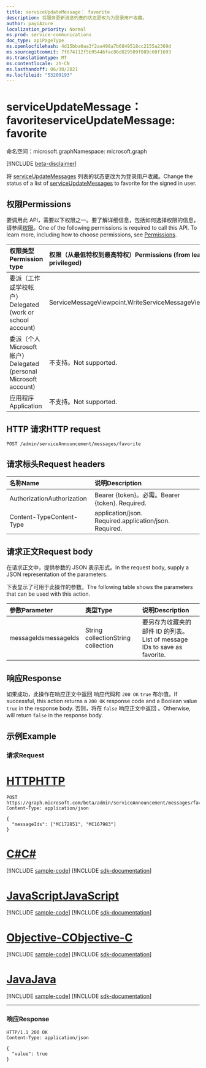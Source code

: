 ```yaml
---
title: serviceUpdateMessage： favorite
description: 将服务更新消息列表的状态更改为为登录用户收藏。
author: payiAzure
localization_priority: Normal
ms.prod: service-communications
doc_type: apiPageType
ms.openlocfilehash: 4d15bba0aa3f2aa498a7b6849518cc2155a2369d
ms.sourcegitcommit: 7f674112f5b95446fac86d829509f889c60f1693
ms.translationtype: MT
ms.contentlocale: zh-CN
ms.lasthandoff: 06/30/2021
ms.locfileid: "53209193"
---
```

# <a name="serviceupdatemessage-favorite"></a><span data-ttu-id="69c88-103">serviceUpdateMessage： favorite</span><span class="sxs-lookup"><span data-stu-id="69c88-103">serviceUpdateMessage: favorite</span></span>
<span data-ttu-id="69c88-104">命名空间：microsoft.graph</span><span class="sxs-lookup"><span data-stu-id="69c88-104">Namespace: microsoft.graph</span></span>

[!INCLUDE [beta-disclaimer](../../includes/beta-disclaimer.md)]

<span data-ttu-id="69c88-105">将 [serviceUpdateMessages](../resources/serviceupdatemessage.md) 列表的状态更改为为登录用户收藏。</span><span class="sxs-lookup"><span data-stu-id="69c88-105">Change the status of a list of [serviceUpdateMessages](../resources/serviceupdatemessage.md) to favorite for the signed in user.</span></span>

## <a name="permissions"></a><span data-ttu-id="69c88-106">权限</span><span class="sxs-lookup"><span data-stu-id="69c88-106">Permissions</span></span>
<span data-ttu-id="69c88-p101">要调用此 API，需要以下权限之一。要了解详细信息，包括如何选择权限的信息，请参阅[权限](/graph/permissions-reference)。</span><span class="sxs-lookup"><span data-stu-id="69c88-p101">One of the following permissions is required to call this API. To learn more, including how to choose permissions, see [Permissions](/graph/permissions-reference).</span></span>

|<span data-ttu-id="69c88-109">权限类型</span><span class="sxs-lookup"><span data-stu-id="69c88-109">Permission type</span></span>|<span data-ttu-id="69c88-110">权限（从最低特权到最高特权）</span><span class="sxs-lookup"><span data-stu-id="69c88-110">Permissions (from least to most privileged)</span></span>|
|:---|:---|
|<span data-ttu-id="69c88-111">委派（工作或学校帐户）</span><span class="sxs-lookup"><span data-stu-id="69c88-111">Delegated (work or school account)</span></span>|<span data-ttu-id="69c88-112">ServiceMessageViewpoint.Write</span><span class="sxs-lookup"><span data-stu-id="69c88-112">ServiceMessageViewpoint.Write</span></span>|
|<span data-ttu-id="69c88-113">委派（个人 Microsoft 帐户）</span><span class="sxs-lookup"><span data-stu-id="69c88-113">Delegated (personal Microsoft account)</span></span>|<span data-ttu-id="69c88-114">不支持。</span><span class="sxs-lookup"><span data-stu-id="69c88-114">Not supported.</span></span>|
|<span data-ttu-id="69c88-115">应用程序</span><span class="sxs-lookup"><span data-stu-id="69c88-115">Application</span></span>|<span data-ttu-id="69c88-116">不支持。</span><span class="sxs-lookup"><span data-stu-id="69c88-116">Not supported.</span></span>|

## <a name="http-request"></a><span data-ttu-id="69c88-117">HTTP 请求</span><span class="sxs-lookup"><span data-stu-id="69c88-117">HTTP request</span></span>

<!-- {
  "blockType": "ignored"
}
-->
``` http
POST /admin/serviceAnnouncement/messages/favorite
```

## <a name="request-headers"></a><span data-ttu-id="69c88-118">请求标头</span><span class="sxs-lookup"><span data-stu-id="69c88-118">Request headers</span></span>
|<span data-ttu-id="69c88-119">名称</span><span class="sxs-lookup"><span data-stu-id="69c88-119">Name</span></span>|<span data-ttu-id="69c88-120">说明</span><span class="sxs-lookup"><span data-stu-id="69c88-120">Description</span></span>|
|:---|:---|
|<span data-ttu-id="69c88-121">Authorization</span><span class="sxs-lookup"><span data-stu-id="69c88-121">Authorization</span></span>|<span data-ttu-id="69c88-p102">Bearer {token}。必需。</span><span class="sxs-lookup"><span data-stu-id="69c88-p102">Bearer {token}. Required.</span></span>|
|<span data-ttu-id="69c88-124">Content-Type</span><span class="sxs-lookup"><span data-stu-id="69c88-124">Content-Type</span></span>|<span data-ttu-id="69c88-p103">application/json. Required.</span><span class="sxs-lookup"><span data-stu-id="69c88-p103">application/json. Required.</span></span>|

## <a name="request-body"></a><span data-ttu-id="69c88-127">请求正文</span><span class="sxs-lookup"><span data-stu-id="69c88-127">Request body</span></span>
<span data-ttu-id="69c88-128">在请求正文中，提供参数的 JSON 表示形式。</span><span class="sxs-lookup"><span data-stu-id="69c88-128">In the request body, supply a JSON representation of the parameters.</span></span>

<span data-ttu-id="69c88-129">下表显示了可用于此操作的参数。</span><span class="sxs-lookup"><span data-stu-id="69c88-129">The following table shows the parameters that can be used with this action.</span></span>

|<span data-ttu-id="69c88-130">参数</span><span class="sxs-lookup"><span data-stu-id="69c88-130">Parameter</span></span>|<span data-ttu-id="69c88-131">类型</span><span class="sxs-lookup"><span data-stu-id="69c88-131">Type</span></span>|<span data-ttu-id="69c88-132">说明</span><span class="sxs-lookup"><span data-stu-id="69c88-132">Description</span></span>|
|:---|:---|:---|
|<span data-ttu-id="69c88-133">messageIds</span><span class="sxs-lookup"><span data-stu-id="69c88-133">messageIds</span></span>|<span data-ttu-id="69c88-134">String collection</span><span class="sxs-lookup"><span data-stu-id="69c88-134">String collection</span></span>|<span data-ttu-id="69c88-135">要另存为收藏夹的邮件 ID 的列表。</span><span class="sxs-lookup"><span data-stu-id="69c88-135">List of message IDs to save as favorite.</span></span>|

## <a name="response"></a><span data-ttu-id="69c88-136">响应</span><span class="sxs-lookup"><span data-stu-id="69c88-136">Response</span></span>

<span data-ttu-id="69c88-137">如果成功，此操作在响应正文中返回 响应代码和 `200 OK` `true` 布尔值。</span><span class="sxs-lookup"><span data-stu-id="69c88-137">If successful, this action returns a `200 OK` response code and a Boolean value `true` in the response body.</span></span> <span data-ttu-id="69c88-138">否则，将在 `false` 响应正文中返回 。</span><span class="sxs-lookup"><span data-stu-id="69c88-138">Otherwise, will return `false` in the response body.</span></span>

## <a name="example"></a><span data-ttu-id="69c88-139">示例</span><span class="sxs-lookup"><span data-stu-id="69c88-139">Example</span></span>

### <a name="request"></a><span data-ttu-id="69c88-140">请求</span><span class="sxs-lookup"><span data-stu-id="69c88-140">Request</span></span>

# <a name="http"></a>[<span data-ttu-id="69c88-141">HTTP</span><span class="sxs-lookup"><span data-stu-id="69c88-141">HTTP</span></span>](#tab/http)
<!-- {
  "blockType": "request",
  "name": "serviceupdatemessage_favorite"
}
-->
``` http
POST https://graph.microsoft.com/beta/admin/serviceAnnouncement/messages/favorite
Content-Type: application/json

{
  "messageIds": ["MC172851", "MC167983"]
}
```
# <a name="c"></a>[<span data-ttu-id="69c88-142">C#</span><span class="sxs-lookup"><span data-stu-id="69c88-142">C#</span></span>](#tab/csharp)
[!INCLUDE [sample-code](../includes/snippets/csharp/serviceupdatemessage-favorite-csharp-snippets.md)]
[!INCLUDE [sdk-documentation](../includes/snippets/snippets-sdk-documentation-link.md)]

# <a name="javascript"></a>[<span data-ttu-id="69c88-143">JavaScript</span><span class="sxs-lookup"><span data-stu-id="69c88-143">JavaScript</span></span>](#tab/javascript)
[!INCLUDE [sample-code](../includes/snippets/javascript/serviceupdatemessage-favorite-javascript-snippets.md)]
[!INCLUDE [sdk-documentation](../includes/snippets/snippets-sdk-documentation-link.md)]

# <a name="objective-c"></a>[<span data-ttu-id="69c88-144">Objective-C</span><span class="sxs-lookup"><span data-stu-id="69c88-144">Objective-C</span></span>](#tab/objc)
[!INCLUDE [sample-code](../includes/snippets/objc/serviceupdatemessage-favorite-objc-snippets.md)]
[!INCLUDE [sdk-documentation](../includes/snippets/snippets-sdk-documentation-link.md)]

# <a name="java"></a>[<span data-ttu-id="69c88-145">Java</span><span class="sxs-lookup"><span data-stu-id="69c88-145">Java</span></span>](#tab/java)
[!INCLUDE [sample-code](../includes/snippets/java/serviceupdatemessage-favorite-java-snippets.md)]
[!INCLUDE [sdk-documentation](../includes/snippets/snippets-sdk-documentation-link.md)]

---


### <a name="response"></a><span data-ttu-id="69c88-146">响应</span><span class="sxs-lookup"><span data-stu-id="69c88-146">Response</span></span>
<!-- {
  "blockType": "response",
  "truncated": true,
  "@odata.type": "string"
}
-->
``` http
HTTP/1.1 200 OK
Content-Type: application/json

{
  "value": true
}
```
